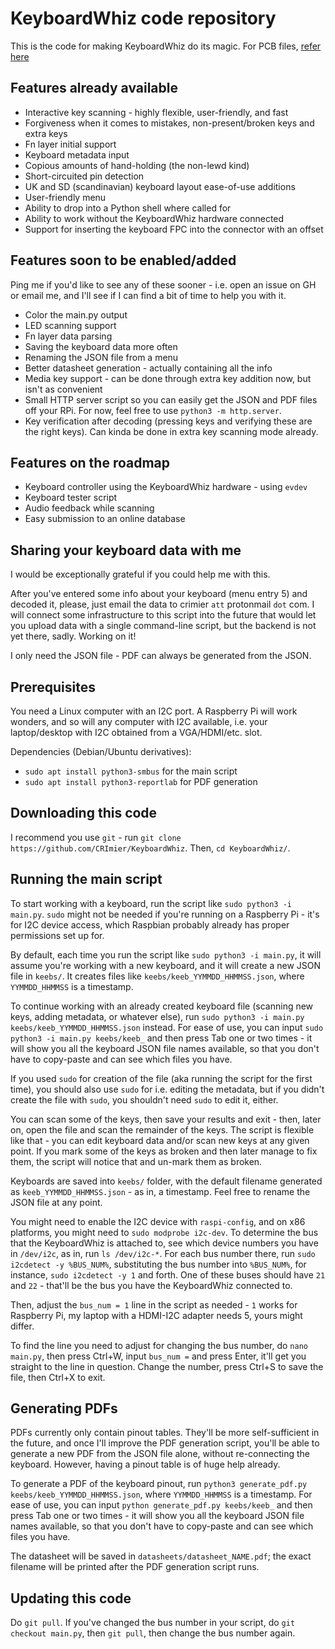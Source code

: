 # KeyboardWhiz code repository

This is the code for making KeyboardWhiz do its magic.
For PCB files, [refer here](https://github.com/CRimier/MyKiCad/tree/master/Reverse-engineering/keyboard_whiz)

## Features already available

- Interactive key scanning - highly flexible, user-friendly, and fast
- Forgiveness when it comes to mistakes, non-present/broken keys and extra keys
- Fn layer initial support
- Keyboard metadata input
- Copious amounts of hand-holding (the non-lewd kind)
- Short-circuited pin detection
- UK and SD (scandinavian) keyboard layout ease-of-use additions
- User-friendly menu
- Ability to drop into a Python shell where called for
- Ability to work without the KeyboardWhiz hardware connected
- Support for inserting the keyboard FPC into the connector with an offset

## Features soon to be enabled/added

Ping me if you'd like to see any of these sooner - i.e. open an issue on GH or email me,
and I'll see if I can find a bit of time to help you with it.

- Color the main.py output
- LED scanning support
- Fn layer data parsing
- Saving the keyboard data more often
- Renaming the JSON file from a menu
- Better datasheet generation - actually containing all the info
- Media key support - can be done through extra key addition now, but isn't as convenient
- Small HTTP server script so you can easily get the JSON and PDF files off your RPi. For now, feel free to use `python3 -m http.server`.
- Key verification after decoding (pressing keys and verifying these are the right keys). Can kinda be done in extra key scanning mode already.

## Features on the roadmap

- Keyboard controller using the KeyboardWhiz hardware - using `evdev`
- Keyboard tester script
- Audio feedback while scanning
- Easy submission to an online database

## Sharing your keyboard data with me

I would be exceptionally grateful if you could help me with this.

After you've entered some info about your keyboard (menu entry 5) and decoded it,
please, just email the data to crimier `att` protonmail `dot` com. I will connect some infrastructure
to this script into the future that would let you upload data with a single command-line script,
but the backend is not yet there, sadly. Working on it!

I only need the JSON file - PDF can always be generated from the JSON.

## Prerequisites

You need a Linux computer with an I2C port. A Raspberry Pi will work wonders, and so will
any computer with I2C available, i.e. your laptop/desktop with I2C obtained from a VGA/HDMI/etc. slot.

Dependencies (Debian/Ubuntu derivatives):

- `sudo apt install python3-smbus` for the main script
- `sudo apt install python3-reportlab` for PDF generation

## Downloading this code

I recommend you use `git` - run `git clone https://github.com/CRImier/KeyboardWhiz`.
Then, `cd KeyboardWhiz/`.

## Running the main script 

To start working with a keyboard, run the script like `sudo python3 -i main.py`. `sudo` might not be needed if you're running on a Raspberry Pi -
it's for I2C device access, which Raspbian probably already has proper permissions set up for.

By default, each time you run the script like `sudo python3 -i main.py`, it will assume you're working with a new keyboard,
and it will create a new JSON file in `keebs/`. It creates files like `keebs/keeb_YYMMDD_HHMMSS.json`,
where `YYMMDD_HHMMSS` is a timestamp.

To continue working with an already created keyboard file (scanning new keys, adding metadata, or whatever else),
run `sudo python3 -i main.py keebs/keeb_YYMMDD_HHMMSS.json` instead.
For ease of use, you can input `sudo python3 -i main.py keebs/keeb_` and then press Tab one or two times - it will show you
all the keyboard JSON file names available, so that you don't have to copy-paste and can see which files you have.

If you used `sudo` for creation of the file (aka running the script for the first time),
you should also use `sudo` for i.e. editing the metadata, but if you didn't create the file with
`sudo`, you shouldn't need `sudo` to edit it, either.

You can scan some of the keys, then save your results and exit - then, later on, open the file and scan the remainder of the keys.
The script is flexible like that - you can edit keyboard data and/or scan new keys at any given point.
If you mark some of the keys as broken and then later manage to fix them, the script
will notice that and un-mark them as broken.

Keyboards are saved into `keebs/` folder, with the default filename generated as `keeb_YYMMDD_HHMMSS.json` -
as in, a timestamp. Feel free to rename the JSON file at any point.

You might need to enable the I2C device with `raspi-config`, and on x86 platforms, you might need to `sudo modprobe i2c-dev`.
To determine the bus that the KeyboardWhiz is attached to, see which device numbers you have in `/dev/i2c`, as in, run `ls /dev/i2c-*`.
For each bus number there, run `sudo i2cdetect -y %BUS_NUM%`, substituting the bus number into `%BUS_NUM%`, for instance,
`sudo i2cdetect -y 1` and forth. One of these buses should have `21` and `22` - that'll be the bus you have the KeyboardWhiz
connected to.

Then, adjust the `bus_num = 1` line in the script as needed - `1` works for Raspberry Pi, my laptop with a HDMI-I2C adapter needs 5,
yours might differ.

To find the line you need to adjust for changing the bus number, do `nano main.py`, then press Ctrl+W, input `bus_num =` and press Enter,
it'll get you straight to the line in question. Change the number, press Ctrl+S to save the file, then Ctrl+X to exit.

## Generating PDFs

PDFs currently only contain pinout tables. They'll be more self-sufficient in the future, and once I'll improve
the PDF generation script, you'll be able to generate a new PDF from the JSON file alone, without re-connecting the keyboard.
However, having a pinout table is of huge help already.

To generate a PDF of the keyboard pinout, run `python3 generate_pdf.py keebs/keeb_YYMMDD_HHMMSS.json`,
where `YYMMDD_HHMMSS` is a timestamp. For ease of use,
you can input `python generate_pdf.py keebs/keeb_` and then press Tab one or two times - it will show you
all the keyboard JSON file names available, so that you don't have to copy-paste and can see which files you have.

The datasheet will be saved in `datasheets/datasheet_NAME.pdf`; the exact filename will be printed after the PDF generation script runs.

## Updating this code

Do `git pull`. If you've changed the bus number in your script, do `git checkout main.py`, then `git pull`, then change
the bus number again.
